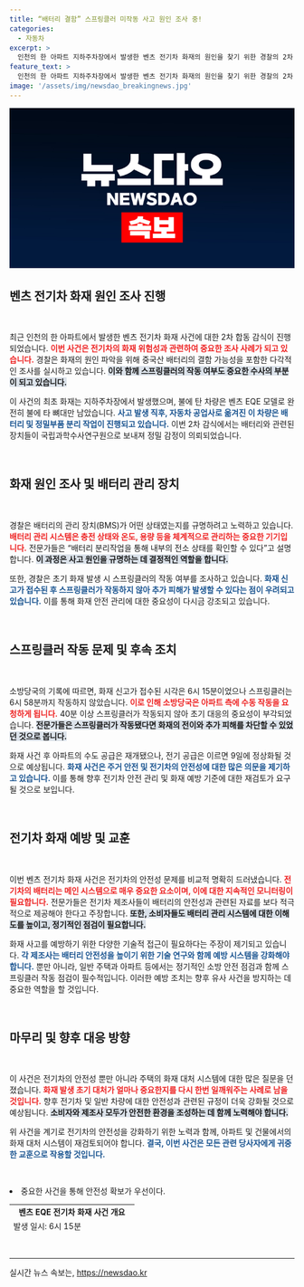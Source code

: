 ```yaml
---
title: “배터리 결함” 스프링클러 미작동 사고 원인 조사 중!
categories:
  - 자동차
excerpt: >
  인천의 한 아파트 지하주차장에서 발생한 벤츠 전기차 화재의 원인을 찾기 위한 경찰의 2차 감식이 진행 중입니다. 화재 원인과 스프링클러 미작동에 대한 수사가 집중적으로 이뤄지고 있어, 충격적인 진실이 밝혀질지 주목됩니다.
feature_text: >
  인천의 한 아파트 지하주차장에서 발생한 벤츠 전기차 화재의 원인을 찾기 위한 경찰의 2차 감식이 진행 중입니다. 화재 원인과 스프링클러 미작동에 대한 수사가 집중적으로 이뤄지고 있어, 충격적인 진실이 밝혀질지 주목됩니다.
image: '/assets/img/newsdao_breakingnews.jpg'
---
```


<p><img src="/assets/img/newsdao_breakingnews.jpg" alt="flaretime 속보" /></p>

<h2 data-ke-size="size26">벤츠 전기차 화재 원인 조사 진행</h2>

<p data-ke-size="size16">&nbsp;</p>

<p>최근 인천의 한 아파트에서 발생한 벤츠 전기차 화재 사건에 대한 2차 합동 감식이 진행되었습니다. <b><span style="color: #ee2323;">이번 사건은 전기차의 화재 위험성과 관련하여 중요한 조사 사례가 되고 있습니다.</span></b> 경찰은 화재의 원인 파악을 위해 중국산 배터리의 결함 가능성을 포함한 다각적인 조사를 실시하고 있습니다. <b><span style="background-color: #21538527;">이와 함께 스프링클러의 작동 여부도 중요한 수사의 부분이 되고 있습니다.</span></b></p>

<p>이 사건의 최초 화재는 지하주차장에서 발생했으며, 불에 탄 차량은 벤츠 EQE 모델로 완전히 불에 타 뼈대만 남았습니다. <b><span style="color: #1a5490;">사고 발생 직후, 자동차 공업사로 옮겨진 이 차량은 배터리 및 정밀부품 분리 작업이 진행되고 있습니다.</span></b> 이번 2차 감식에서는 배터리와 관련된 장치들이 국립과학수사연구원으로 보내져 정밀 감정이 의뢰되었습니다.</p>

<p data-ke-size="size16">&nbsp;</p>

<h2 data-ke-size="size26">화재 원인 조사 및 배터리 관리 장치</h2>

<p data-ke-size="size16">&nbsp;</p>

<p>경찰은 배터리의 관리 장치(BMS)가 어떤 상태였는지를 규명하려고 노력하고 있습니다. <b><span style="color: #ee2323;">배터리 관리 시스템은 충전 상태와 온도, 용량 등을 체계적으로 관리하는 중요한 기기입니다.</span></b> 전문가들은 “배터리 분리작업을 통해 내부의 전소 상태를 확인할 수 있다”고 설명합니다. <b><span style="background-color: #21538527;">이 과정은 사고 원인을 규명하는 데 결정적인 역할을 합니다.</span></b></p>

<p>또한, 경찰은 초기 화재 발생 시 스프링클러의 작동 여부를 조사하고 있습니다. <b><span style="color: #1a5490;">화재 신고가 접수된 후 스프링클러가 작동하지 않아 추가 피해가 발생할 수 있다는 점이 우려되고 있습니다.</span></b> 이를 통해 화재 안전 관리에 대한 중요성이 다시금 강조되고 있습니다.</p>

<p data-ke-size="size16">&nbsp;</p>

<h2 data-ke-size="size26">스프링클러 작동 문제 및 후속 조치</h2>

<p data-ke-size="size16">&nbsp;</p>

<p>소방당국의 기록에 따르면, 화재 신고가 접수된 시각은 6시 15분이었으나 스프링클러는 6시 58분까지 작동하지 않았습니다. <b><span style="color: #ee2323;">이로 인해 소방당국은 아파트 측에 수동 작동을 요청하게 됩니다.</span></b> 40분 이상 스프링클러가 작동되지 않아 초기 대응의 중요성이 부각되었습니다. <b><span style="background-color: #21538527;">전문가들은 스프링클러가 작동됐다면 화재의 전이와 추가 피해를 차단할 수 있었던 것으로 봅니다.</span></b></p>

<p>화재 사건 후 아파트의 수도 공급은 재개됐으나, 전기 공급은 이르면 9일에 정상화될 것으로 예상됩니다. <b><span style="color: #1a5490;">화재 사건은 주거 안전 및 전기차의 안전성에 대한 많은 의문을 제기하고 있습니다.</span></b> 이를 통해 향후 전기차 안전 관리 및 화재 예방 기준에 대한 재검토가 요구될 것으로 보입니다.</p>

<p data-ke-size="size16">&nbsp;</p>

<h2 data-ke-size="size26">전기차 화재 예방 및 교훈</h2>

<p data-ke-size="size16">&nbsp;</p>

<p>이번 벤츠 전기차 화재 사건은 전기차의 안전성 문제를 비교적 명확히 드러냈습니다. <b><span style="color: #ee2323;">전기차의 배터리는 메인 시스템으로 매우 중요한 요소이며, 이에 대한 지속적인 모니터링이 필요합니다.</span></b> 전문가들은 전기차 제조사들이 배터리의 안전성과 관련된 자료를 보다 적극적으로 제공해야 한다고 주장합니다. <b><span style="background-color: #21538527;">또한, 소비자들도 배터리 관리 시스템에 대한 이해도를 높이고, 정기적인 점검이 필요합니다.</span></b></p>

<p>화재 사고를 예방하기 위한 다양한 기술적 접근이 필요하다는 주장이 제기되고 있습니다. <b><span style="color: #1a5490;">각 제조사는 배터리 안전성을 높이기 위한 기술 연구와 함께 예방 시스템을 강화해야 합니다.</span></b> 뿐만 아니라, 일반 주택과 아파트 등에서는 정기적인 소방 안전 점검과 함께 스프링클러 작동 점검이 필수적입니다. 이러한 예방 조치는 향후 유사 사건을 방지하는 데 중요한 역할을 할 것입니다.</p>

<p data-ke-size="size16">&nbsp;</p>

<h2 data-ke-size="size26">마무리 및 향후 대응 방향</h2>

<p data-ke-size="size16">&nbsp;</p>

<p>이 사건은 전기차의 안전성 뿐만 아니라 주택의 화재 대처 시스템에 대한 많은 질문을 던졌습니다. <b><span style="color: #ee2323;">화재 발생 초기 대처가 얼마나 중요한지를 다시 한번 일깨워주는 사례로 남을 것입니다.</span></b> 향후 전기차 및 일반 차량에 대한 안전성과 관련된 규정이 더욱 강화될 것으로 예상됩니다. <b><span style="background-color: #21538527;">소비자와 제조사 모두가 안전한 환경을 조성하는 데 함께 노력해야 합니다.</span></b></p>

<p>위 사건을 계기로 전기차의 안전성을 강화하기 위한 노력과 함께, 아파트 및 건물에서의 화재 대처 시스템이 재검토되어야 합니다. <b><span style="color: #1a5490;">결국, 이번 사건은 모든 관련 당사자에게 귀중한 교훈으로 작용할 것입니다.</span></b></p>

<p data-ke-size="size16">&nbsp;</p>

<table style="width: 100%; height: 50px;"> 
<tr> 
<td style="text-align: center; height: 17px;"><b>벤츠 EQE 전기차 화재 사건 개요</b></td> 
</tr> 
<tr> 
<td style="text-align: left; height: 17px;">발생 일시: 6시 15분</td> 
</tr> 
<tr> 
<td style="text-align: left; height: 17px;">차량 상태: 불에 타 뼈대만 남은 상태</td> 
</tr> 
<tr> 
<td style="text-align: left; height: 17px;">배터리 제조사: 파라시스 에너지</td> 
</tr> 
<li>중요한 사건을 통해 안전성 확보가 우선이다.</li> 
<tr> 
<td style="text-align: left; height: 17px;">스프링클러 작동 불능: 대처 미흡</td> 
</tr> 
</table>

<p data-ke-size="size16">&nbsp;</p>

<hr>
실시간 뉴스 속보는, <a href="https://newsdao.kr" rel="dofollow">https://newsdao.kr</a>


